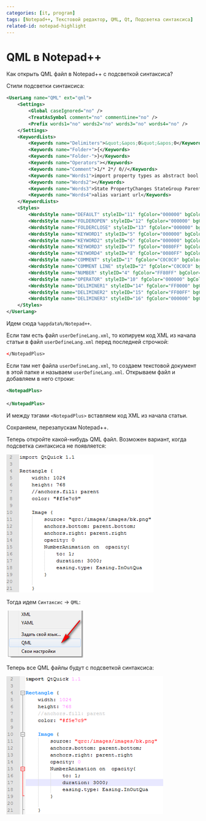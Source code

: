 ```yaml
---
categories: [it, program]
tags: [Notepad++, Текстовой редактор, QML, Qt, Подсветка синтаксиса]
related-id: notepad-highlight
---
```


# QML в Notepad++

Как открыть QML файл в Notepad++ с подсветкой синтаксиса?

Стили подсветки синтаксиса:

```xml
<UserLang name="QML" ext="qml">
    <Settings>
        <Global caseIgnored="no" />
        <TreatAsSymbol comment="no" commentLine="no" />
        <Prefix words1="no" words2="no" words3="no" words4="no" />
    </Settings>
    <KeywordLists>
        <Keywords name="Delimiters">&quot;&apos;0&quot;&apos;0</Keywords>
        <Keywords name="Folder+">{</Keywords>
        <Keywords name="Folder-">}</Keywords>
        <Keywords name="Operators"></Keywords>
        <Keywords name="Comment">1/* 2*/ 0//</Keywords>
        <Keywords name="Words1">import property types as abstract bool break byte case catch char class const continue color date debugger default delete do double else enum export extends final finally float for function goto if implements in instanceof int interface long native new package private protected public return short static string super switch synchronized this throw throws transient try typeof var void volatile while with true false prototype url real double </Keywords>
        <Keywords name="Words2"></Keywords>
        <Keywords name="Words3">State PropertyChanges StateGroup ParentChange StateChangeScript AnchorChanges PropertyAnimation ColorAnimation PauseAnimation PropertyAction ParentAction ScriptAction Transition SpringFollow Behavior Binding Listmodel ListElement VisualItemModel XmlListModel XmlRole DateTimeFormatter Script Connection Component Timer QtObject Item Rectangle Animation ParallelAnimation SequentialAnimation Image BorderImage Text TextInput TextEdit MouseArea FocusScope Flickable WebView Loader Repeater SystemPalette GraphicsObjectContainer LayoutItem ListView GridView PathView Path PathLine PathQuad PathCubic PathAttribute PathPercent Columns Row Grid Scale Rotation Blur Colorize DropShadow Opacity Particles ParticleMotionLinear ParticleMotionGravity ParticleMotionWander Gradient GradientStop MouseRegion</Keywords>
        <Keywords name="Words4">alias variant url</Keywords>
    </KeywordLists>
    <Styles>
        <WordsStyle name="DEFAULT" styleID="11" fgColor="000000" bgColor="FFFFFF" fontName="" fontStyle="0" />
        <WordsStyle name="FOLDEROPEN" styleID="12" fgColor="000000" bgColor="FFFFFF" fontName="" fontStyle="0" />
        <WordsStyle name="FOLDERCLOSE" styleID="13" fgColor="000000" bgColor="FFFFFF" fontName="" fontStyle="0" />
        <WordsStyle name="KEYWORD1" styleID="5" fgColor="000000" bgColor="FFFFFF" fontName="" fontStyle="1" />
        <WordsStyle name="KEYWORD2" styleID="6" fgColor="000000" bgColor="FFFFFF" fontName="" fontStyle="1" />
        <WordsStyle name="KEYWORD3" styleID="7" fgColor="0080FF" bgColor="FFFFFF" fontName="" fontStyle="1" />
        <WordsStyle name="KEYWORD4" styleID="8" fgColor="0080FF" bgColor="FFFFFF" fontName="" fontStyle="0" />
        <WordsStyle name="COMMENT" styleID="1" fgColor="C0C0C0" bgColor="FFFFFF" fontName="" fontStyle="0" />
        <WordsStyle name="COMMENT LINE" styleID="2" fgColor="C0C0C0" bgColor="FFFFFF" fontName="" fontStyle="0" />
        <WordsStyle name="NUMBER" styleID="4" fgColor="FF80FF" bgColor="FFFFFF" fontName="" fontStyle="0" />
        <WordsStyle name="OPERATOR" styleID="10" fgColor="000000" bgColor="FFFFFF" fontName="" fontStyle="0" />
        <WordsStyle name="DELIMINER1" styleID="14" fgColor="FF0000" bgColor="FFFFFF" fontName="" fontStyle="0" />
        <WordsStyle name="DELIMINER2" styleID="15" fgColor="FF00FF" bgColor="FFFFFF" fontName="" fontStyle="0" />
        <WordsStyle name="DELIMINER3" styleID="16" fgColor="000000" bgColor="FFFFFF" fontName="" fontStyle="0" />
    </Styles>
</UserLang>
```

Идем сюда `%appdata%/Notepad++`.

Если там есть файл `userDefineLang.xml`, то копируем код XML из начала статьи в файл `userDefineLang.xml` перед последней строчкой:

```xml
</NotepadPlus>
```

Если там нет файла `userDefineLang.xml`, то создаем текстовой документ в этой папке и называем `userDefineLang.xml`. Открываем файл и добавляем в него строки:

```xml
<NotepadPlus>

</NotepadPlus>
```

И между тэгами `<NotepadPlus>` вставляем код XML из начала статьи.

Сохраняем, перезапускам Notepad++.

Теперь откройте какой-нибудь QML файл. Возможен вариант, когда подсветка синтаксиса не появляется:

![Код QML без подсветки](img/qml_01.png)

Тогда идем `Синтаксис` → `QML`:

![Выбор языка подсветки синтаксиса](img/qml_02.png)

Теперь все QML файлы будут с подсветкой синтаксиса:

![Код QML с подсветкой](img/qml_03.png)
